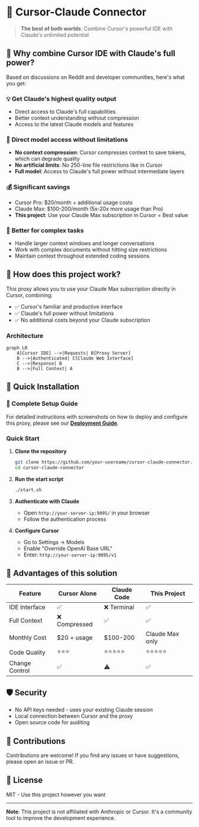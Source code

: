 # 🚀 Cursor-Claude Connector

> **The best of both worlds**: Combine Cursor's powerful IDE with Claude's unlimited potential

## 🚀 Why combine Cursor IDE with Claude's full power?

Based on discussions on Reddit and developer communities, here's what you get:

### 💡 **Get Claude's highest quality output**

- Direct access to Claude's full capabilities
- Better context understanding without compression
- Access to the latest Claude models and features

### 🧠 **Direct model access without limitations**

- **No context compression**: Cursor compresses context to save tokens, which can degrade quality
- **No artificial limits**: No 250-line file restrictions like in Cursor
- **Full model**: Access to Claude's full power without intermediate layers

### 💰 **Significant savings**

- Cursor Pro: $20/month + additional usage costs
- Claude Max: $100-200/month (5x-20x more usage than Pro)
- **This project**: Use your Claude Max subscription in Cursor = Best value

### 🎯 **Better for complex tasks**

- Handle larger context windows and longer conversations
- Work with complex documents without hitting size restrictions
- Maintain context throughout extended coding sessions

## 🔧 How does this project work?

This proxy allows you to use your Claude Max subscription directly in Cursor, combining:

- ✅ Cursor's familiar and productive interface
- ✅ Claude's full power without limitations
- ✅ No additional costs beyond your Claude subscription

### Architecture

```mermaid
graph LR
    A[Cursor IDE] -->|Requests| B[Proxy Server]
    B -->|Authenticated| C[Claude Web Interface]
    C -->|Response| B
    B -->|Full Context| A
```

## 🚀 Quick Installation

### 📖 Complete Setup Guide

For detailed instructions with screenshots on how to deploy and configure this proxy, please see our **[Deployment Guide](DEPLOYMENT.md)**.

### Quick Start

1. **Clone the repository**

   ```bash
   git clone https://github.com/your-username/cursor-claude-connector.git
   cd cursor-claude-connector
   ```

2. **Run the start script**

   ```bash
   ./start.sh
   ```

3. **Authenticate with Claude**

   - Open `http://your-server-ip:9095/` in your browser
   - Follow the authentication process

4. **Configure Cursor**
   - Go to Settings → Models
   - Enable "Override OpenAI Base URL"
   - Enter: `http://your-server-ip:9095/v1`

## 🎉 Advantages of this solution

| Feature        | Cursor Alone  | Claude Code | **This Project** |
| -------------- | ------------- | ----------- | ---------------- |
| IDE Interface  | ✅            | ❌ Terminal | ✅               |
| Full Context   | ❌ Compressed | ✅          | ✅               |
| Monthly Cost   | $20 + usage   | $100-200    | Claude Max only  |
| Code Quality   | ⭐⭐⭐        | ⭐⭐⭐⭐⭐  | ⭐⭐⭐⭐⭐       |
| Change Control | ✅            | ⚠️          | ✅               |

## 🛡️ Security

- No API keys needed - uses your existing Claude session
- Local connection between Cursor and the proxy
- Open source code for auditing

## 🤝 Contributions

Contributions are welcome! If you find any issues or have suggestions, please open an issue or PR.

## 📄 License

MIT - Use this project however you want

---

**Note**: This project is not affiliated with Anthropic or Cursor. It's a community tool to improve the development experience.
